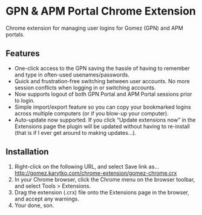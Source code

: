 GPN & APM Portal Chrome Extension
================

Chrome extension for managing user logins for Gomez (GPN) and APM portals.

## Features

*	One-click access to the GPN saving the hassle of having to remember and type in often-used usenames/passwords.
* Quick and frustration-free switching between user accounts.  No more session conflicts when logging in or switching accounts.
* Now supports logout of both GPN Portal and APM Portal sessions prior to login.
* Simple import/export feature so you can copy your bookmarked logins across multiple computers (or if you blow-up your computer).
* Auto-update now supported.  If you click “Update extensions now” in the Extensions page the plugin will be updated without having to re-install (that is if I ever get around to making updates…).


## Installation

1. Right-click on the following URL, and select Save link as…
	http://gomez.karytko.com/chrome-extension/gomez-chrome.crx
2. In your Chrome browser, click the Chrome menu on the browser toolbar, and select Tools > Extensions.
3. Drag the extension (.crx) file onto the Extensions page in the browser, and accept any warnings.
4. Your done, son.